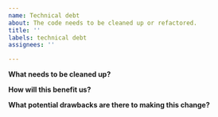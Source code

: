```yaml
---
name: Technical debt
about: The code needs to be cleaned up or refactored.
title: ''
labels: technical debt
assignees: ''

---
```


**What needs to be cleaned up?**

**How will this benefit us?**

**What potential drawbacks are there to making this change?**
